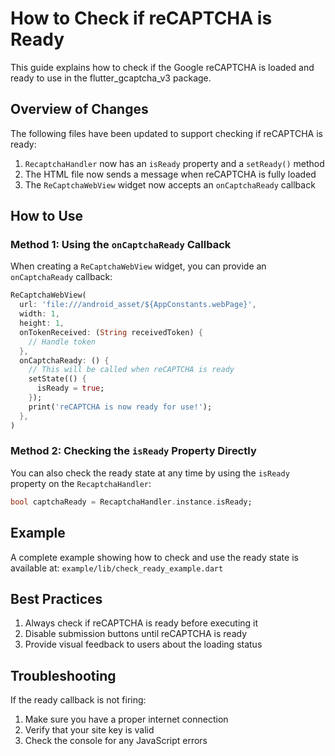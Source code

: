 # How to Check if reCAPTCHA is Ready

This guide explains how to check if the Google reCAPTCHA is loaded and ready to use in the flutter_gcaptcha_v3 package.

## Overview of Changes

The following files have been updated to support checking if reCAPTCHA is ready:

1. `RecaptchaHandler` now has an `isReady` property and a `setReady()` method
2. The HTML file now sends a message when reCAPTCHA is fully loaded
3. The `ReCaptchaWebView` widget now accepts an `onCaptchaReady` callback

## How to Use

### Method 1: Using the `onCaptchaReady` Callback

When creating a `ReCaptchaWebView` widget, you can provide an `onCaptchaReady` callback:

```dart
ReCaptchaWebView(
  url: 'file:///android_asset/${AppConstants.webPage}',
  width: 1,
  height: 1,
  onTokenReceived: (String receivedToken) {
    // Handle token
  },
  onCaptchaReady: () {
    // This will be called when reCAPTCHA is ready
    setState(() {
      isReady = true;
    });
    print('reCAPTCHA is now ready for use!');
  },
)
```

### Method 2: Checking the `isReady` Property Directly

You can also check the ready state at any time by using the `isReady` property on the `RecaptchaHandler`:

```dart
bool captchaReady = RecaptchaHandler.instance.isReady;
```

## Example

A complete example showing how to check and use the ready state is available at:
`example/lib/check_ready_example.dart`

## Best Practices

1. Always check if reCAPTCHA is ready before executing it
2. Disable submission buttons until reCAPTCHA is ready
3. Provide visual feedback to users about the loading status

## Troubleshooting

If the ready callback is not firing:

1. Make sure you have a proper internet connection
2. Verify that your site key is valid
3. Check the console for any JavaScript errors
